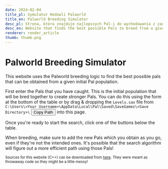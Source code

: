 ```yaml
---
date: 2024-02-04
title_pl: Symulator Hodowli Palworld
title_en: Palworld Breeding Simulator
desc_pl: Strona, która znajduje najlepszych Pal-i do wychodowania z zadanej populacji początkowej
desc_en: Website that finds the best possible Pals to breed from a given initial Pal population
renderer: render_article
thumb: thumb.png
---
```


<h1>Palworld Breeding Simulator</h1>

<p>This website uses the Palworld breeding logic to find the best possible pals that can be obtained from a given initial Pal population.</p>

<p>First enter the Pals that you have caught. This is the initial population that will be bred together to create stronger Pals. You can do this using the form at the bottom of the table or by drag & dropping the <code>Levels.sav</code> file from <code style="white-space:normal">C:\Users\&lt;Your Username&gt;\AppData\Local\Pal\Saved\SaveGames\&lt;Save Directory&gt;\</code> <button onclick="CopyPath()">Copy Path</button> into this page.</p>

<p>Once you're ready to start the search, click one of the buttons below the table.</p>

<p>When breeding, make sure to add the new Pals which you obtain as you go, even if they're not the intended ones. It's possible that the search algorithm will figure out a more efficient path using those Pals!</p>

<p><small>Sources for this website (C++) can be downloaded from <a href="src.zip">here</a>. They were meant as throwaway code so they might be a little messy!</small></p>

<div id="simulator">
<style>

    table {
      border: 1px solid black;
      text-align: left;
      box-shadow: 0 5px 10px rgba(90, 91, 127, 0.5);
      background: #eee;
      cursor: default;
      border-collapse: collapse;
    }

    table th {
      background: #ddd;
    }

    table td,
    table th {
      border: 1px solid #aaa;
    }

    table button {
      cursor: pointer !important;
    }


    details summary {
      cursor: pointer;
      margin-bottom: 0px;
      /* for more prominent move */
      transition: margin 150ms ease-out;
    }

    details summary:hover {
      background: #f0f0f0;
    }

    details[open] summary {
      margin-bottom: 10px;
    }

    .pal {
      display: inline-block;
      margin: 5px;
      padding: 5px;
      border: 1px solid #961b82;
      border-radius: 5px;
      background: #f7e8f3;
      box-shadow: 0 5px 10px rgba(132, 30, 120, 0.5);
    }

    .trait {
      border: 1px solid #786221;
      background: #f5e1a4;
      border-radius: 5px;
      padding: 1px 2px;
      margin: 1px;
      display: inline-block;
    }

    article {
      max-width: none !important;
    }
</style>
</div>

<script>
function CopyPath() {
  var copyText = document.querySelector("code");
  var textArea = document.createElement("textarea");
  textArea.value = "%LOCALAPPDATA%\\Pal\\Saved\\SaveGames\\";
  document.body.appendChild(textArea);
  textArea.select();
  document.execCommand("Copy");
  textArea.remove();
}
</script>
<script src="pako_inflate.min.js"></script>
<script src="decoder.js"></script>
<script src="index.js"></script>
<script src="breed.js"></script>
